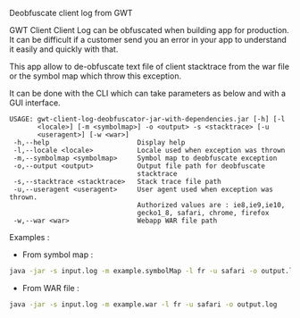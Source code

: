 Deobfuscate client log from GWT 

GWT Client Client Log can be obfuscated when building app for production. It can be difficult if a customer send you an error in your app to understand it easily and quickly with that. 

This app allow to de-obfuscate text file of client stacktrace from the war file or the symbol map which throw this exception.

It can be done with the CLI which can take parameters as below and with a GUI interface.

```
USAGE: gwt-client-log-deobfuscator-jar-with-dependencies.jar [-h] [-l
       <locale>] [-m <symbolmap>] -o <output> -s <stacktrace> [-u
       <useragent>] [-w <war>]
 -h,--help                      Display help
 -l,--locale <locale>           Locale used when exception was thrown
 -m,--symbolmap <symbolmap>     Symbol map to deobfuscate exception
 -o,--output <output>           Output file path for deobfuscate
                                stacktrace
 -s,--stacktrace <stacktrace>   Stack trace file path
 -u,--useragent <useragent>     User agent used when exception was thrown.
                                Authorized values are : ie8,ie9,ie10,
                                gecko1_8, safari, chrome, firefox
 -w,--war <war>                 Webapp WAR file path
```

Examples : 
* From symbol map :
```sh
java -jar -s input.log -m example.symbolMap -l fr -u safari -o output.log
```

* From WAR file :
```sh
java -jar -s input.log -m example.war -l fr -u safari -o output.log
```

